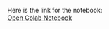 Here is the link for the notebook:  
[Open Colab Notebook](https://colab.research.google.com/drive/1CoCDZH7EnBt4LNjg01IHJdLnvJQg8_xx?authuser=3)
